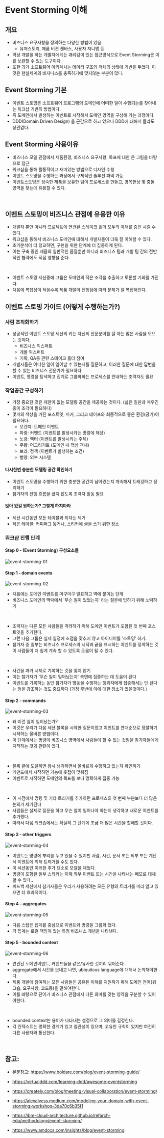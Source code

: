 # Event Storming 이해

## 개요

- 비즈니스 요구사항을 정의하는 다양한 방법이 있음 
  - 유저스토리, 제품 비젼 캔바스, 사용자 저니맵 등
- 막상 개발을 하는 개발자에게는 괘리감이 있는 접근방식으로 Event Storming은 이를 보완할 수 있는 도구이다. 
- 또한 과거 소프트웨어 아키텍처는 데이터 구조와 객체의 상태에 기반을 두었다. 이것은 현실세계의 비지니스를 충족하기에 맞지않는 부분이 많다. 

## Event Storming 기본

- 이벤트 스토밍은 소프트웨어 프로그램의 도메인에 어떠한 일이 수행되는를 찾아내는 워크샵 기반의 방법이다. 
- 즉 도메인에서 발생하는 이벤트로 시작해서 도메인 영역을 구성해 가는 과정이다. 
- DDD(Domain Driven Design) 을 근간으로 하고 있으나 DDD에 대해서 몰라도 상관없다. 

## Event Storming 사용이유

- 비즈니스 모델 관점에서 제품환경, 비즈니스 요구사항, 목표에 대한 큰 그림을 바탕으로 접근 
- 워크샵을 통해 활동적이고 재미있는 방법으로 디자인 수행 
- 이벤트 스토밍을 수행하는 과정에서 구체적인 솔루션 파악 가능 
- 이벤트스토밍은 성숙한 제품을 보유한 팀이 프로세스를 만들고, 병목현상 및 충돌 영역을 찾는데 유용할 수 있다. 

<br/>

## 이벤트 스토밍이 비즈니스 관점에 유용한 이유

- 개발자 뿐만 아니라 프로젝트에 연관된 스테이크 홀더 모두의 이해를 증진 시킬 수 있다. 
- 워크샵을 통해서 비즈니스 도메인에 대해서 개발자들이 더욱 잘 이해할 수 있다. 
- 초기분석이 더 정교하면, 구현을 위한 단계에 더 집중하게 된다. 
- 이는 구축 중인 제품의 일반적인 품질뿐만 아니라 비즈니스 팀과 개발 팀 간의 전반적인 협력에도 적접 영향을 준다.

<br/>


- 이벤트 스토밍 세션중에 그룹은 도메인의 작은 조각을 추출하고 토론할 기회를 가진다.
- 처음에 복잡성이 적을수록 제품 개발이 진행됨에 따라 문제가 덜 복잡해진다. 

## 이벤트 스토밍 가이드 (어떻게 수행하는가?)

### 사람 조직화하기

- 성공적인 이벤트 스토밍 세션의 키는 자신의 전문분야를 잘 아는 많은 사람을 모으는 것이다. 
  - 비즈니스 익스퍼트
  - 개발 익스퍼트
  - 기획, QA등 관련 스테이크 홀더 참여 
- 개발자들은 어떠한 일이 일어날 수 있는지를 질문하고, 이러한 질문에 대한 답변을 할 수 있는 비즈니스 전문가가 필요하다
- 이벤트, 명령을 탐색하고 집계로 그룹화하는 프로세스를 안내하는 조력자도 필요

### 작업공간 구성하기

- 가장 중요한 것은 제한이 없는 모델링 공간을 제공하는 것이다. (넓은 칠판과 매우긴 종이 조각이 필요하다)
- 몇개의 색상을 가진 포스트잇, 마커, 그리고 테이프와 최종적으로 좋은 환경(공기)이 필요하다. 
  - 오렌지: 도메인 이벤트
  - 파랑: 커맨드 (이벤트를 발생시키는 명령에 해당)
  - 노랑: 액터 (이벤트를 발생시키는 주체)
  - 주황: 어그리거트 (도메인 내 핵심 객체)
  - 보라: 정책 (이벤트가 발생하는 조건)
  - 빨랑: 외부 시스템
#### 다시한번 충분한 모델링 공간 확인하기

- 이벤트 스토밍을 수행하기 위한 충분한 공간이 남아있는지 계속해서 트래킹하고 정리하기 
- 참가자의 진행 흐름을 끊지 않도록 조력자 활동 필요 

#### 앉아 있길 원하는가? 그렇게 하지마라

- 세션 시간동안 모든 테이블과 의자는 제거
- 작은 테이블: 커피머그 놓거나, 스티커에 글을 쓰기 위한 장소

### 워크샵 진행 단계

#### Step 0 - (Event Storming) 구성요소들 

![event-storming-01](imgs/event-storming-01.png)

#### Step 1 - domain events

![event-storming-02](imgs/event-storming-02.png)

- 처음에는 도메인 이벤트를 마구마구 발표하고 벽에 붙이는 단계
- 비즈니스 도메인의 맥락에서 '무슨 일이 있었는지' 라는 질문에 답하기 위해 노력하기

<br/>

- 조력자는 다른 모든 사람들을 격려하기 위해 도메인 이벤트가 포함된 첫 번째 포스트잇을 추가한다.
- 그런 다음 그룹은 실제 일정에 초점을 맞추지 않고 아이디어를 '스토밍' 하기.
- 참가자 중 일부는 비즈니스 프로세스의 시작과 끝을 표시하는 이벤트를 정의하는 것이 사람들이 더 쉽게 계속 할 수 있도록 도움이 될 수 있다.

<br/>

- 사건을 과거 시제로 기록하는 것을 잊지 않기
- 이는 참가자가 '무슨 일이 일어났는지' 측면에 집중하는 데 도움이 된다
- 이벤트를 기록하는 동안 참가자가 행동을 수행하는 행위자에게 집중해서는 안 된다는 점을 강조하는 것도 중요하다 (과정 후반에 이에 대한 장소가 있을것이다.)

#### Step 2 - commands 

![event-storming-03](imgs/event-storming-03.png)

- 왜 이런 일이 일어났는가?
- 이것은 우리가 다음 세션 블록을 시작한 질문이었고 이벤트를 연대순으로 정렬하기 시작하는 올바른 방법이다. 
- 이 단계에서는 명령이 비즈니스 영역에서 사람들이 할 수 있는 것임을 참가자들에게 지적하는 것과 관련이 있다. 

<br/>

- 블록 끝에 도달하면 잠시 생각하면서 올바르게 수행하고 있는지 확인하기  
- 커맨드에서 시작하면 기능에 촛접이 맞춰짐
- 이벤트로 시작하면 도메인의 목표를 보다 명확하게 집중 가능 

<br/>

- 이 시점에서 명령 및 기타 트리거를 추가하면 프로세스의 첫 번째 부분보다 더 많은 논의가 제기된다
- 사람들은 실제로 질문을 하고 무슨 일이 일어나야 하는지 생각하고 새로운 이벤트를 추가했다.
- 따라서 다음 워크숍에서는 확실히 그 단계에 조금 더 많은 시간을 할애할 것이다.

#### Step 3 - other triggers

![event-storming-04](imgs/event-storming-04.png)

- 이벤트는 명령에 뿌리를 두고 있을 수 있지만 사람, 시간, 문서 또는 외부 또는 계단식 이벤트에 의해 트리거될 수도 있다.
- 이 세션동안 이러한 추가 요소로 모델을 채웠다.
- 명령이 포함된 일부 스티커는 이제 외부 이벤트 또는 시간을 나타내는 메모로 대체할 수 있다..
- 피드백 세션에서 참가자들은 우리가 사용하려는 모든 유형의 트리거를 미리 알고 있으면 더 효과적이다.

#### Step 4 - aggregates

![event-storming-05](imgs/event-storming-05.png)

- 다음 스텝은 집계를 중심으로 이벤트와 명령을 그룹화 했다.
- 각 집계는 로컬 책임이 있는 특정 비즈니스 개념을 나타낸다. 


#### Step 5 - bounded context

![event-storming-06](imgs/event-storming-06.png)

- 연관된 도메인이벤트, 커맨드들을 같은/유사한 것끼리 묶어준다.
- aggregate에서 시간을 보내고 나면, ubiquitous language에 대해서 논의해야한다.
- 제품 개발에 참여하는 모든 사람들은 공유된 이해를 지원하기 위해 도메인 언어(워크숍, 요구사항, 코드등)을 말해야한다. 
- 이를 바탕으로 단어가 비즈니스 관점에서 다른 의미를 갖는 영역을 구분할 수 있어야한다.

<br/>

- bounded context는 용어가 나타내는 설정으로 그 의미를 결정한다. 
- 각 컨텍스트는 명확한 경계가 있고 일관성이 있으며, 고유한 규칙이 있지만 여전히 다른 사용자와 통신한다. 

<br/>


## 참고:

- 본문참고: https://www.boldare.com/blog/event-storming-guide/

- https://virtualddd.com/learning-ddd/awesome-eventstorming
- https://creately.com/blog/meeting-visual-collaboration/event-storming/
- https://alexalvess.medium.com/modeling-your-domain-with-event-storming-workshop-3da70c6b35f1
- https://ibm-cloud-architecture.github.io/refarch-eda/methodology/event-storming/
- https://www.amdocs.com/insights/blog/event-storming